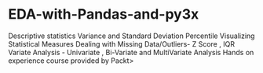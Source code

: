 # EDA-with-Pandas-and-py3x
Descriptive statistics 
Variance and Standard Deviation 
Percentile
Visualizing Statistical Measures
Dealing with Missing Data/Outliers- Z Score , IQR 
Variate Analysis - Univariate , Bi-Variate and MultiVariate Analysis 
Hands on experience course provided by Packt>
